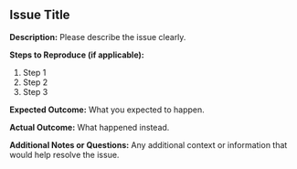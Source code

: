 ## Issue Title

**Description:**
Please describe the issue clearly.

**Steps to Reproduce (if applicable):**
1. Step 1
2. Step 2
3. Step 3

**Expected Outcome:**
What you expected to happen.

**Actual Outcome:**
What happened instead.

**Additional Notes or Questions:**
Any additional context or information that would help resolve the issue.
